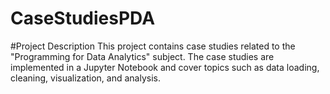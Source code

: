 # CaseStudiesPDA

#Project Description
This project contains case studies related to the "Programming for Data Analytics" subject. The case studies are implemented in a Jupyter Notebook and cover topics such as data loading, cleaning, visualization, and analysis.
